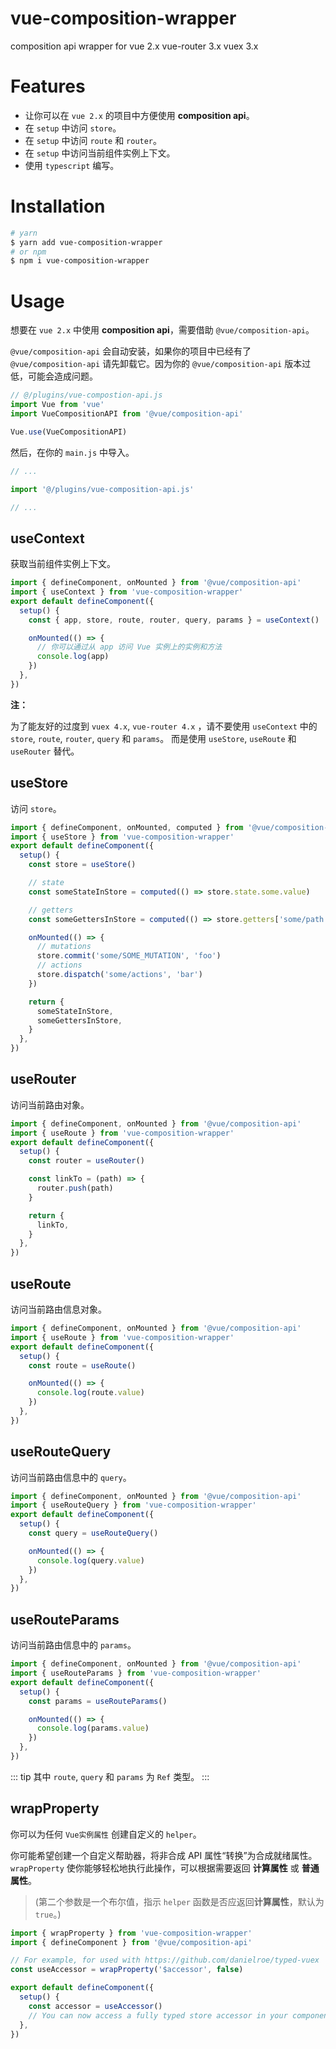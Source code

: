 # vue-composition-wrapper

composition api wrapper for vue 2.x vue-router 3.x vuex 3.x

# Features

- 让你可以在 `vue 2.x` 的项目中方便使用 **composition api**。
- 在 `setup` 中访问 `store`。
- 在 `setup` 中访问 `route` 和 `router`。
- 在 `setup` 中访问当前组件实例上下文。
- 使用 `typescript` 编写。

# Installation

```bash
# yarn
$ yarn add vue-composition-wrapper
# or npm
$ npm i vue-composition-wrapper
```

# Usage

想要在 `vue 2.x` 中使用 **composition api**，需要借助 `@vue/composition-api`。

`@vue/composition-api` 会自动安装，如果你的项目中已经有了 `@vue/composition-api` 请先卸载它。因为你的 `@vue/composition-api` 版本过低，可能会造成问题。

```js
// @/plugins/vue-compostion-api.js
import Vue from 'vue'
import VueCompositionAPI from '@vue/composition-api'

Vue.use(VueCompositionAPI)
```

然后，在你的 `main.js` 中导入。

```js
// ...

import '@/plugins/vue-composition-api.js'

// ...
```

## useContext

获取当前组件实例上下文。

```js
import { defineComponent, onMounted } from '@vue/composition-api'
import { useContext } from 'vue-composition-wrapper'
export default defineComponent({
  setup() {
    const { app, store, route, router, query, params } = useContext()

    onMounted(() => {
      // 你可以通过从 app 访问 Vue 实例上的实例和方法
      console.log(app)
    })
  },
})
```

**注：**

为了能友好的过度到 `vuex 4.x`, `vue-router 4.x` ，请不要使用 `useContext` 中的 `store`, `route`, `router`, `query` 和 `params`。
而是使用 `useStore`, `useRoute` 和 `useRouter` 替代。

## useStore

访问 `store`。

```js
import { defineComponent, onMounted, computed } from '@vue/composition-api'
import { useStore } from 'vue-composition-wrapper'
export default defineComponent({
  setup() {
    const store = useStore()

    // state
    const someStateInStore = computed(() => store.state.some.value)

    // getters
    const someGettersInStore = computed(() => store.getters['some/path'])

    onMounted(() => {
      // mutations
      store.commit('some/SOME_MUTATION', 'foo')
      // actions
      store.dispatch('some/actions', 'bar')
    })

    return {
      someStateInStore,
      someGettersInStore,
    }
  },
})
```

## useRouter

访问当前路由对象。

```js
import { defineComponent, onMounted } from '@vue/composition-api'
import { useRoute } from 'vue-composition-wrapper'
export default defineComponent({
  setup() {
    const router = useRouter()

    const linkTo = (path) => {
      router.push(path)
    }

    return {
      linkTo,
    }
  },
})
```

## useRoute

访问当前路由信息对象。

```js
import { defineComponent, onMounted } from '@vue/composition-api'
import { useRoute } from 'vue-composition-wrapper'
export default defineComponent({
  setup() {
    const route = useRoute()

    onMounted(() => {
      console.log(route.value)
    })
  },
})
```

## useRouteQuery

访问当前路由信息中的 `query`。

```js
import { defineComponent, onMounted } from '@vue/composition-api'
import { useRouteQuery } from 'vue-composition-wrapper'
export default defineComponent({
  setup() {
    const query = useRouteQuery()

    onMounted(() => {
      console.log(query.value)
    })
  },
})
```

## useRouteParams

访问当前路由信息中的 `params`。

```js
import { defineComponent, onMounted } from '@vue/composition-api'
import { useRouteParams } from 'vue-composition-wrapper'
export default defineComponent({
  setup() {
    const params = useRouteParams()

    onMounted(() => {
      console.log(params.value)
    })
  },
})
```

::: tip
其中 `route`, `query` 和 `params` 为 `Ref` 类型。
:::

## wrapProperty

你可以为任何 `Vue实例属性` 创建自定义的 `helper`。

你可能希望创建一个自定义帮助器，将非合成 API 属性“转换”为合成就绪属性。`wrapProperty` 使你能够轻松地执行此操作，可以根据需要返回 **计算属性** 或 **普通属性**。

> (第二个参数是一个布尔值，指示 `helper` 函数是否应返回**计算属性**，默认为 `true`。)

```js
import { wrapProperty } from 'vue-composition-wrapper'
import { defineComponent } from '@vue/composition-api'

// For example, for used with https://github.com/danielroe/typed-vuex
const useAccessor = wrapProperty('$accessor', false)

export default defineComponent({
  setup() {
    const accessor = useAccessor()
    // You can now access a fully typed store accessor in your component
  },
})
```
